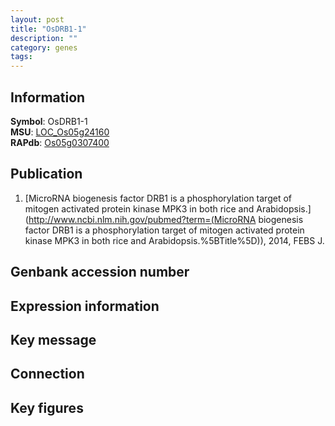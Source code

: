 ```yaml
---
layout: post
title: "OsDRB1-1"
description: ""
category: genes
tags: 
---
```


## Information
__Symbol__: OsDRB1-1  
__MSU__: [LOC_Os05g24160](http://rice.plantbiology.msu.edu/cgi-bin/ORF_infopage.cgi?orf=LOC_Os05g24160)  
__RAPdb__: [Os05g0307400](http://rapdb.dna.affrc.go.jp/viewer/gbrowse_details/irgsp1?name=Os05g0307400)  

## Publication
1. [MicroRNA biogenesis factor DRB1 is a phosphorylation target of mitogen activated protein kinase MPK3 in both rice and Arabidopsis.](http://www.ncbi.nlm.nih.gov/pubmed?term=(MicroRNA biogenesis factor DRB1 is a phosphorylation target of mitogen activated protein kinase MPK3 in both rice and Arabidopsis.%5BTitle%5D)), 2014, FEBS J.

## Genbank accession number

## Expression information

## Key message

## Connection

## Key figures



